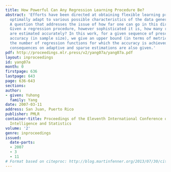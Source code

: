 ```yaml
---
title: How Powerful Can Any Regression Learning Procedure Be?
abstract: 'Efforts have been directed at obtaining flexible learning procedures that
  optimally adapt to various possible characteristics of the data generating mechanism.
  A question that addresses the issue of how far one can go in this direction is:
  Given a regression procedure, however sophisticated it is, how many regression functions
  are estimated accurately? In this work, for a given sequence of prescribed estimation
  accuracy (in sample size), we give an upper bound (in terms of metric entropy) on
  the number of regression functions for which the accuracy is achieved. Interesting
  consequences on adaptive and sparse estimations are also given.'
pdf: http://proceedings.mlr.press/v2/yang07a/yang07a.pdf
layout: inproceedings
id: yang07a
month: 0
firstpage: 636
lastpage: 643
page: 636-643
sections: 
author:
- given: Yuhong
  family: Yang
date: 2007-03-11
address: San Juan, Puerto Rico
publisher: PMLR
container-title: Proceedings of the Eleventh International Conference on Artificial
  Intelligence and Statistics
volume: '2'
genre: inproceedings
issued:
  date-parts:
  - 2007
  - 3
  - 11
# Format based on citeproc: http://blog.martinfenner.org/2013/07/30/citeproc-yaml-for-bibliographies/
---
```


